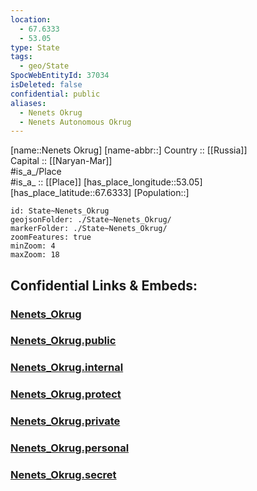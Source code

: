 ```yaml
---
location:
  - 67.6333
  - 53.05
type: State
tags:
  - geo/State
SpocWebEntityId: 37034
isDeleted: false
confidential: public
aliases:
  - Nenets Okrug
  - Nenets Autonomous Okrug
---
```

[name::Nenets Okrug] 
[name-abbr::] 
Country :: [[Russia]]  
Capital :: [[Naryan-Mar]]  
#is_a_/Place  
#is_a_ :: [[Place]] 
[has_place_longitude::53.05] 
[has_place_latitude::67.6333] 
[Population::] 



```leaflet
id: State~Nenets_Okrug
geojsonFolder: ./State~Nenets_Okrug/
markerFolder: ./State~Nenets_Okrug/
zoomFeatures: true 
minZoom: 4 
maxZoom: 18
```


## Confidential Links & Embeds: 

### [Nenets_Okrug](/_Standards/Earth/Continent/Europe/Europe~East/Russia/Russia~NorthWest/Nenets_Okrug.md) 

### [Nenets_Okrug.public](/_public/Earth/Continent/Europe/Europe~East/Russia/Russia~NorthWest/Nenets_Okrug.public.md) 

### [Nenets_Okrug.internal](/_internal/Earth/Continent/Europe/Europe~East/Russia/Russia~NorthWest/Nenets_Okrug.internal.md) 

### [Nenets_Okrug.protect](/_protect/Earth/Continent/Europe/Europe~East/Russia/Russia~NorthWest/Nenets_Okrug.protect.md) 

### [Nenets_Okrug.private](/_private/Earth/Continent/Europe/Europe~East/Russia/Russia~NorthWest/Nenets_Okrug.private.md) 

### [Nenets_Okrug.personal](/_personal/Earth/Continent/Europe/Europe~East/Russia/Russia~NorthWest/Nenets_Okrug.personal.md) 

### [Nenets_Okrug.secret](/_secret/Earth/Continent/Europe/Europe~East/Russia/Russia~NorthWest/Nenets_Okrug.secret.md)

